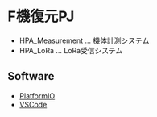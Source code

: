 # F機復元PJ

- HPA_Measurement ... 機体計測システム
- HPA_LoRa ... LoRa受信システム

## Software

* [PlatformIO](https://platformio.org)
* [VSCode](https://code.visualstudio.com)
